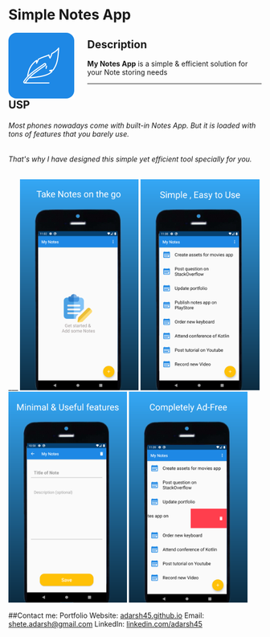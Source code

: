 # Simple Notes App
<img src="images/app_icon.png" alt="App Icon" style="float:left; margin-right:26px;">
<div style="">
<h2 style="">Description</h2>
<p><b>My Notes App</b>  is a simple & efficient solution for your Note storing needs </p>
</div>

___
## USP
<h6>Most phones nowadays come with built-in Notes App. But it is loaded with tons of features that you barely use.</h6>
<h6>That's why I have designed this simple yet efficient tool specially for you.</h6>
___

<div style="display:inline; align:center;">
<img src="./images/ss_1.png" alt="Screenshot 1" height="420px">
<img src="./images/ss_2.png" alt="Screenshot 2" height="420px">
<img src="./images/ss_3.png" alt="Screenshot 3" height="420px">
<img src="./images/ss_4.png" alt="Screenshot 4" height="420px">
</div>

##Contact me:
Portfolio Website: [adarsh45.github.io](https://adarsh45.github.io)
Email: [shete.adarsh@gmail.com](shete.adarsh@gmail.com)
LinkedIn: [linkedin.com/adarsh45](https://www.linkedin.com/in/adarsh45/)